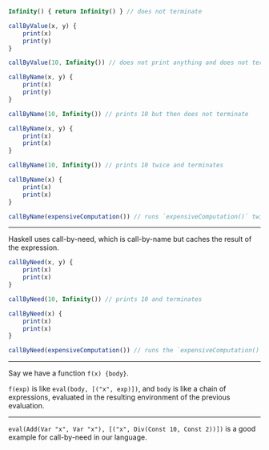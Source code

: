 ```ts
Infinity() { return Infinity() } // does not terminate

callByValue(x, y) {
    print(x)
    print(y)
}

callByValue(10, Infinity()) // does not print anything and does not terminate

callByName(x, y) {
    print(x)
    print(y)
}

callByName(10, Infinity()) // prints 10 but then does not terminate

callByName(x, y) {
    print(x)
    print(x)
}

callByName(10, Infinity()) // prints 10 twice and terminates

callByName(x) {
    print(x)
    print(x)
}

callByName(expensiveComputation()) // runs `expensiveComputation()` twice
```

---

Haskell uses call-by-need, which is call-by-name but caches the result of the expression.

```js
callByNeed(x, y) {
    print(x)
    print(x)
}

callByNeed(10, Infinity()) // prints 10 and terminates

callByNeed(x) {
    print(x)
    print(x)
}

callByNeed(expensiveComputation()) // runs the `expensiveComputation()` once
```

---

Say we have a function `f(x) {body}`.

`f(exp)` is like `eval(body, [("x", exp)])`,
and `body` is like a chain of expressions, evaluated in the resulting environment of the previous evaluation.

---

`eval(Add(Var "x", Var "x"), [("x", Div(Const 10, Const 2))])` is a good example for call-by-need in our language.
